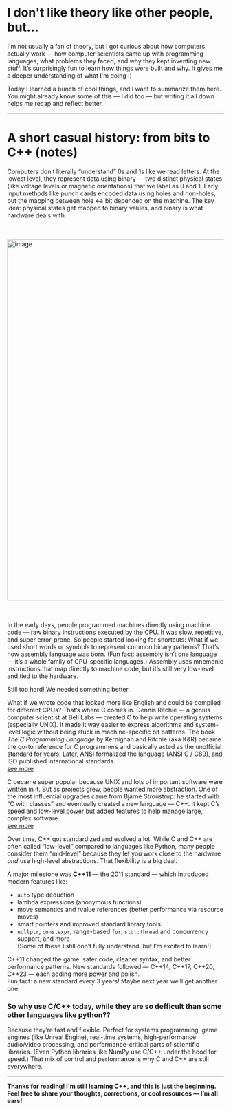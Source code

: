 # I don't like theory like other people, but...

I'm not usually a fan of theory, but I got curious about how computers actually work — how computer scientists came up with programming languages, what problems they faced, and why they kept inventing new stuff. It’s surprisingly fun to learn how things were built and why. It gives me a deeper understanding of what I'm doing :)

Today I learned a bunch of cool things, and I want to summarize them here. You might already know some of this — I did too — but writing it all down helps me recap and reflect better.

---

# A short casual history: from bits to C++ (notes)

Computers don’t literally “understand” 0s and 1s like we read letters. At the lowest level, they represent data using binary — two distinct physical states (like voltage levels or magnetic orientations) that we label as 0 and 1. Early input methods like punch cards encoded data using holes and non-holes, but the mapping between hole ↔ bit depended on the machine. The key idea: physical states get mapped to binary values, and binary is what hardware deals with.

</br></br><img width="1920" height="840" alt="image" src="https://github.com/user-attachments/assets/4f537c1f-d614-4a78-a26c-32e15bf870f3" /></br></br></br>

In the early days, people programmed machines directly using machine code — raw binary instructions executed by the CPU. It was slow, repetitive, and super error-prone. So people started looking for shortcuts: What if we used short words or symbols to represent common binary patterns? That’s how assembly language was born. (Fun fact: assembly isn’t one language — it’s a whole family of CPU-specific languages.) Assembly uses mnemonic instructions that map directly to machine code, but it’s still very low-level and tied to the hardware.

Still too hard! We needed something better.

What if we wrote code that looked more like English and could be compiled for different CPUs? That’s where C comes in. Dennis Ritchie — a genius computer scientist at Bell Labs — created C to help write operating systems (especially UNIX). It made it way easier to express algorithms and system-level logic without being stuck in machine-specific bit patterns. The book *The C Programming Language* by Kernighan and Ritchie (aka K&R) became the go-to reference for C programmers and basically acted as the unofficial standard for years. Later, ANSI formalized the language (ANSI C / C89), and ISO published international standards.  
[see more](https://en.wikipedia.org/wiki/ANSI_C)

C became super popular because UNIX and lots of important software were written in it. But as projects grew, people wanted more abstraction. One of the most influential upgrades came from Bjarne Stroustrup: he started with “C with classes” and eventually created a new language — C++. It kept C’s speed and low-level power but added features to help manage large, complex software.  
[see more](https://en.wikipedia.org/wiki/C%2B%2B)

Over time, C++ got standardized and evolved a lot. While C and C++ are often called “low-level” compared to languages like Python, many people consider them “mid-level” because they let you work close to the hardware *and* use high-level abstractions. That flexibility is a big deal.

A major milestone was **C++11** — the 2011 standard — which introduced modern features like:
- `auto` type deduction  
- lambda expressions (anonymous functions)  
- move semantics and rvalue references (better performance via resource moves)  
- smart pointers and improved standard library tools  
- `nullptr`, `constexpr`, range-based `for`, `std::thread` and concurrency support, and more  
(Some of these I still don’t fully understand, but I’m excited to learn!)

C++11 changed the game: safer code, cleaner syntax, and better performance patterns. New standards followed — C++14, C++17, C++20, C++23 — each adding more power and polish.  
Fun fact: a new standard every 3 years! Maybe next year we’ll get another one.

### So why use C/C++ today, while they are so defficult than some other languages like python??

Because they’re fast and flexible. Perfect for systems programming, game engines (like Unreal Engine), real-time systems, high-performance audio/video processing, and performance-critical parts of scientific libraries. (Even Python libraries like NumPy use C/C++ under the hood for speed.) That mix of control and performance is why C and C++ are still everywhere.

---

**Thanks for reading! I'm still learning C++, and this is just the beginning. Feel free to share your thoughts, corrections, or cool resources — I’m all ears!**
